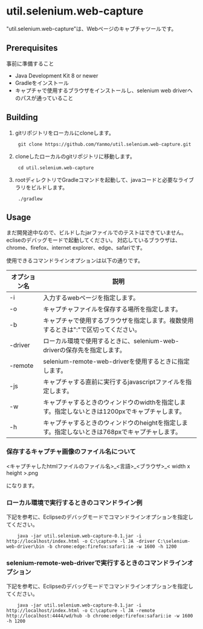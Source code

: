 # util.selenium.web-capture
"util.selenium.web-capture"は、Webページのキャプチャツールです。
## Prerequisites
事前に準備すること
* Java Development Kit 8 or newer
* Gradleをインストール
* キャプチャで使用するブラウザをインストールし、selenium web driverへのパスが通っていること

## Building
1. gitリポジトリをローカルにcloneします。

        git clone https://github.com/Yanmo/util.selenium.web-capture.git

1. cloneしたローカルのgitリポジトリに移動します。

        cd util.selenium.web-capture

1. rootディレクトリでGradleコマンドを起動して、javaコードと必要なライブラリをビルドします。

        ./gradlew

## Usage
まだ開発途中なので、ビルドしたjarファイルでのテストはできていません。ecliseのデバッグモードで起動してください。
対応しているブラウザは、chrome、firefox、internet explorer、edge、safariです。

使用できるコマンドラインオプションは以下の通りです。

|オプション名|説明|
|---|---|
|-i|入力するwebページを指定します。 |
|-o|キャプチャファイルを保存する場所を指定します。|
|-b|キャプチャで使用するブラウザを指定します。複数使用するときは":"で区切ってください。|
|-driver|ローカル環境で使用するときに、selenium-web-driverの保存先を指定します。|
|-remote|selenium-remote-web-driverを使用するときに指定します。|
|-js|キャプチャする直前に実行するjavascriptファイルを指定します。|
|-w|キャプチャするときのウィンドウのwidthを指定します。指定しないときは1200pxでキャプチャします。|
|-h|キャプチャするときのウィンドウのheightを指定します。指定しないときは768pxでキャプチャします。|

### 保存するキャプチャ画像のファイル名について
<キャプチャしたhtmlファイルのファイル名>\_<言語>\_<ブラウザ>\_< width x height >.png

になります。

### ローカル環境で実行するときのコマンドライン例
下記を参考に、Eclipseのデバッグモードでコマンドラインオプションを指定してください。

        java -jar util.selenium.web-capture-0.1.jar -i http://localhost/index.html -o C:\capture -l JA -driver C:\selenium-web-driver\bin -b chrome:edge:firefox:safari:ie -w 1600 -h 1200

### selenium-remote-web-driverで実行するときのコマンドラインオプション
下記を参考に、Eclipseのデバッグモードでコマンドラインオプションを指定してください。

        java -jar util.selenium.web-capture-0.1.jar -i http://localhost/index.html -o C:\capture -l JA -remote http://localhost:4444/wd/hub -b chrome:edge:firefox:safari:ie -w 1600 -h 1200
